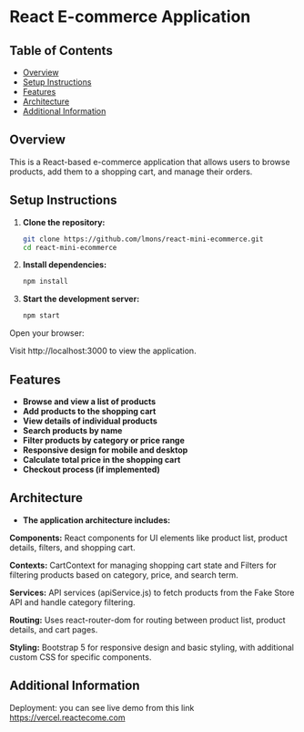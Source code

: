 # React E-commerce Application

## Table of Contents

- [Overview](#overview)
- [Setup Instructions](#setup-instructions)
- [Features](#features)
- [Architecture](#architecture)
- [Additional Information](#additional-information)

## Overview

This is a React-based e-commerce application that allows users to browse products, add them to a shopping cart, and manage their orders.

## Setup Instructions

1. **Clone the repository:**

   ```bash
   git clone https://github.com/lmons/react-mini-ecommerce.git
   cd react-mini-ecommerce
   
2. **Install dependencies:**

    ```bash
    npm install

3. **Start the development server:**

    ```bash
    npm start

Open your browser:

Visit http://localhost:3000 to view the application.

## Features
- **Browse and view a list of products**
- **Add products to the shopping cart**
- **View details of individual products**
- **Search products by name**
- **Filter products by category or price range**
- **Responsive design for mobile and desktop**
- **Calculate total price in the shopping cart**
- **Checkout process (if implemented)**

## Architecture

- **The application architecture includes:**

**Components:** React components for UI elements like product list, product details, filters, and shopping cart.

**Contexts:** CartContext for managing shopping cart state and Filters for filtering products based on category, price, and search term.

**Services:** API services (apiService.js) to fetch products from the Fake Store API and handle category filtering.

**Routing:** Uses react-router-dom for routing between product list, product details, and cart pages.

**Styling:** Bootstrap 5 for responsive design and basic styling, with additional custom CSS for specific components.

## Additional Information
Deployment: you can see live demo from this link https://vercel.reactecome.com